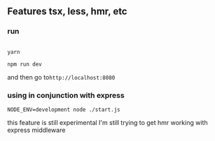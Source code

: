 ## Features tsx, less, hmr, etc

### run

```

yarn

npm run dev

```

and then go to`http://localhost:8080`

### using in conjunction with express

```
NODE_ENV=development node ./start.js
```

this feature is still experimental
I'm still trying to get hmr working with express middleware
